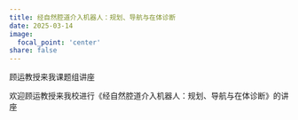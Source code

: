 ```yaml
---
title: 经自然腔道介入机器人：规划、导航与在体诊断
date: 2025-03-14
image:
  focal_point: 'center'
share: false
---
```


顾运教授来我课题组讲座

欢迎顾运教授来我校进行《经自然腔道介入机器人：规划、导航与在体诊断》的讲座
